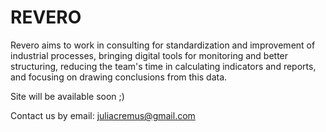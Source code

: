 # REVERO

Revero aims to work in consulting for standardization and improvement of industrial processes, bringing digital tools for monitoring and better structuring, reducing the team's time in calculating indicators and reports, and focusing on drawing conclusions from this data.

Site will be available soon ;)

Contact us by email: juliacremus@gmail.com
